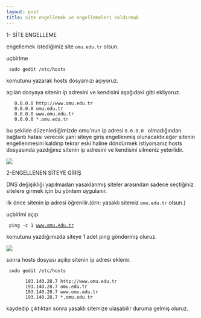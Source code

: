 ```yaml
---
layout: post
title: Site engellemek ve engellemeleri kaldırmak
---
```


1- SİTE ENGELLEME 

engellemek istediğimiz site <code>omu.edu.tr</code> olsun.

uçbirime

<code> sudo gedit /etc/hosts </code>

komutunu yazarak hosts dosyamızı açıyoruz.

açılan dosyaya sitenin ip adresini ve kendisini aşağıdaki gibi ekliyoruz.

       0.0.0.0 http://www.omu.edu.tr 
       0.0.0.0 omu.edu.tr        
       0.0.0.0 www.omu.edu.tr      
       0.0.0.0 *.omu.edu.tr        



bu şekilde düzenlediğimizde omu'nun ip adresi <code>0.0.0.0 </code> olmadığından bağlantı hatası verecek yani siteye giriş engellenmiş olunacaktır.eğer sitenin engellenmesini kaldırıp tekrar eski haline döndürmek
istiyorsanız hosts dosyasında yazdığınız sitenin ip adresini ve kendisini silmeniz yeterlidir.

<img src="https://github.com/bsaral/bsaral.github.com/blob/master/images/2.png?raw=true"/>



2-ENGELLENEN SİTEYE GİRİŞ

DNS değişikliği yapılmadan yasaklanmış siteler arasından sadece seçtiğiniz sitelere girmek için bu yöntem uygulanır.

ilk önce sitenin ip adresi öğrenilir.(örn: yasaklı sitemiz <code>omu.edu.tr</code> olsun.)

uçbirimi açıp

<code> ping -c 1 www.omu.edu.tr </code>

komutunu yazdığımızda siteye 1 adet ping göndermiş oluruz.

<img src="https://github.com/bsaral/bsaral.github.com/blob/master/images/3.png?raw=true"/>

sonra hosts dosyası açılıp sitenin ip adresi eklenir.

<code> sudo gedit /etc/hosts </code>


           193.140.28.7 http://www.omu.edu.tr
           193.140.28.7 omu.edu.tr
           193.140.28.7 www.omu.edu.tr
           193.140.28.7 *.omu.edu.tr

kaydedip çıktıktan sonra yasaklı sitemize ulaşabilir duruma gelmiş oluruz.













